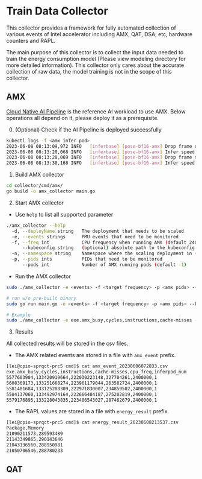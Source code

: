 # Train Data Collector

This collector provides a framework for fully automated collection of various events of Intel accelerator including AMX, QAT, DSA, etc, hardware counters and RAPL.

The main purpose of this collector is to collect the input data needed to train the energy consumption model (Please view modeling directory for more detailed information). This collector only cares about the accurate collection of raw data, the model training is not in the scope of this collector.

## AMX

[Cloud Native AI Pipeline](https://github.com/intel-innersource/os.linux.cloud.mvp.elastic-inference/tree/main) is the reference AI workload to use AMX. Below operations all depend on it, please deploy it as a prerequisite.

0. (Optional) Check if the AI Pipeline is deployed successfully

```bash
kubectl logs -f <amx infer pod>
2023-06-08 08:13:09,972 INFO   [inferbase] [pose-bf16-amx] Drop frame speed: 39.360942 FPS
2023-06-08 08:13:20,068 INFO   [inferbase] [pose-bf16-amx] Infer speed: 10.404967 FPS
2023-06-08 08:13:20,069 INFO   [inferbase] [pose-bf16-amx] Drop frame speed: 40.331636 FPS
2023-06-08 08:13:30,168 INFO   [inferbase] [pose-bf16-amx] Infer speed: 10.299783 FPS
```

1. Build AMX collector

```bash
cd collector/cmd/amx/
go build -o amx_collector main.go
```

2. Start AMX collector

- Use `help` to list all supported parameter

```bash
./amx_collector --help
  -d, --deployName string   The deployment that needs to be scaled
  -e, --events strings      PMU events that need to be monitored
  -f, --freq int            CPU frequency when running AMX (default 2400000)
      --kubeconfig string   (optional) absolute path to the kubeconfig file (default "/path/to/.kube/config")
  -n, --namespace string    Namespace where the scaling deployment in (default "default")
  -p, --pids ints           PIDs that need to be monitored
      --pods int            Number of AMX running pods (default -1)
```

- Run the AMX collector

```bash
sudo ./amx_collector -e <events> -f <target frequency> -p <amx pids> --kubeconfig /path/to/.kube/config -d <deployment> -n <namespace>

# run w/o pre-built binary
sudo go run main.go -e <events> -f <target frequency> -p <amx pids> --kubeconfig /path/to/.kube/config -d <deployment> -n <namespace>

# Example
sudo ./amx_collector -e exe.amx_busy,cycles,instructions,cache-misses -f 800000 -p 1693337 --kubeconfig /home/lei/.kube/config -d ei-infer-pose-bf16-amx-deployment
```

3. Results

All collected results will be stored in the csv files.

- The AMX related events are stored in a file with `amx_event` prefix.

```bash
[lei@cpio-sprqct-prc5 cmd]$ cat amx_event_20230606072833.csv
exe.amx_busy,cycles,instructions,cache-misses,cpu_freq,inferpod_num
5577603904,133420919664,222030223148,327704261,2400000,1
5608369173,133251668274,223961179044,263582724,2400000,1
5581481684,133125208309,222971830007,234859502,2400000,1
5584137060,133492974164,222666484187,275202819,2400000,1
5579176895,133228043835,223406543027,287462679,2400000,1
```

- The RAPL values are stored in a file with `energy_result` prefix.

```bash
[lei@cpio-sprqct-prc5 cmd]$ cat energy_result_20230608213537.csv
Package,Memory
21090211573,289593489
21143349865,290143646
21043136560,288950981
21050706546,288780233
```

## QAT